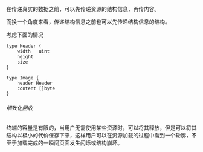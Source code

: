 在传递真实的数据之前，可以先传递资源的结构信息，再传内容。

而换一个角度来看，传递结构信息之前也可以先传递结构信息的结构。

考虑下面的情况
```
type Header {
    width   uint
    height
    size
}

type Image {
    header Header
    content []byte
}
```

###### 细致化回收

终端的容量是有限的，当用户无需使用某些资源时，可以将其释放，但是可以将其结构以极小的代价保存下来，这样用户可以在资源加载的过程中看到一个轮廓，不至于加载完成的一瞬间页面发生闪烁或结构崩坏。